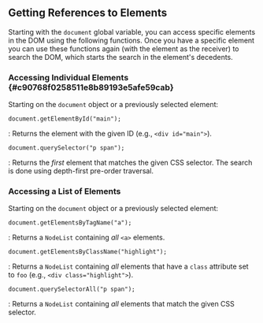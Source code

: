 ## Getting References to Elements

<div class="notes">

Starting with the `document` global variable, you can access specific
elements in the DOM using the following functions.  Once you have a
specific element you can use these functions again (with the element
as the receiver) to search the DOM, which starts the search in the
element's decedents.

</div>

### Accessing Individual Elements {#c90768f0258511e8b89193e5afe59cab}

Starting on the `document` object or a previously selected element:

`document.getElementById("main");`

  : Returns the element with the given ID (e.g., `<div id="main">`).

`document.querySelector("p span");`

  : Returns the *first* element that matches the given CSS selector.
    The search is done using depth-first pre-order traversal.

### Accessing a List of Elements

Starting on the `document` object or a previously selected element:

`document.getElementsByTagName("a");`

  : Returns a `NodeList` containing *all* `<a>` elements.

`document.getElementsByClassName("highlight");`

  : Returns a `NodeList` containing *all* elements that have a `class`
    attribute set to `foo` (e.g., `<div class="highlight">`).

`document.querySelectorAll("p span");`

  : Returns a `NodeList` containing *all* elements that match the given
    CSS selector.
